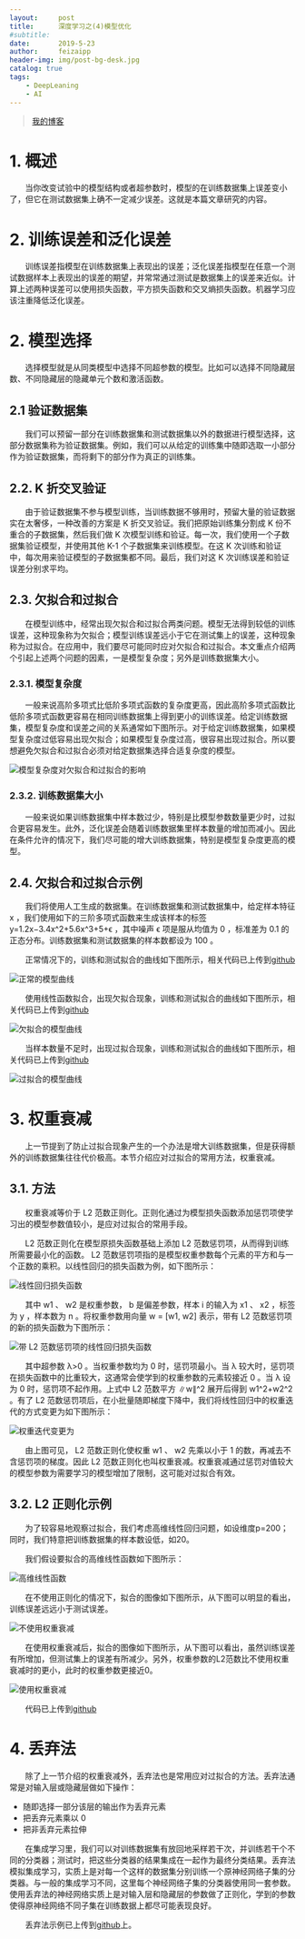 ```yaml
---
layout:     post
title:      深度学习之(4)模型优化
#subtitle:  
date:       2019-5-23
author:     feizaipp
header-img: img/post-bg-desk.jpg
catalog: true
tags:
    - DeepLeaning
    - AI
---
```


> [我的博客](http://feizaipp.github.io)

# 1. 概述
&#160; &#160; &#160; &#160;当你改变试验中的模型结构或者超参数时，模型的在训练数据集上误差变小了，但它在测试数据集上确不一定减少误差。这就是本篇文章研究的内容。

# 2. 训练误差和泛化误差
&#160; &#160; &#160; &#160;训练误差指模型在训练数据集上表现出的误差；泛化误差指模型在任意一个测试数据样本上表现出的误差的期望，并常常通过测试是数据集上的误差来近似。计算上述两种误差可以使用损失函数，平方损失函数和交叉熵损失函数。机器学习应该注重降低泛化误差。

# 2. 模型选择
&#160; &#160; &#160; &#160;选择模型就是从同类模型中选择不同超参数的模型。比如可以选择不同隐藏层数、不同隐藏层的隐藏单元个数和激活函数。

## 2.1 验证数据集
&#160; &#160; &#160; &#160;我们可以预留一部分在训练数据集和测试数据集以外的数据进行模型选择，这部分数据集称为验证数据集。例如，我们可以从给定的训练集中随即选取一小部分作为验证数据集，而将剩下的部分作为真正的训练集。

## 2.2. K 折交叉验证
&#160; &#160; &#160; &#160;由于验证数据集不参与模型训练，当训练数据不够用时，预留大量的验证数据实在太奢侈，一种改善的方案是 K 折交叉验证。我们把原始训练集分割成 K 份不重合的子数据集，然后我们做 K 次模型训练和验证。每一次，我们使用一个子数据集验证模型，并使用其他 K-1 个子数据集来训练模型。在这 K 次训练和验证中，每次用来验证模型的子数据集都不同。最后，我们对这 K 次训练误差和验证误差分别求平均。

## 2.3. 欠拟合和过拟合
&#160; &#160; &#160; &#160;在模型训练中，经常出现欠拟合和过拟合两类问题。模型无法得到较低的训练误差，这种现象称为欠拟合；模型训练误差远小于它在测试集上的误差，这种现象称为过拟合。在应用中，我们要尽可能同时应对欠拟合和过拟合。本文重点介绍两个引起上述两个问题的因素，一是模型复杂度；另外是训练数据集大小。

### 2.3.1. 模型复杂度
&#160; &#160; &#160; &#160;一般来说高阶多项式比低阶多项式函数的复杂度更高，因此高阶多项式函数比低阶多项式函数更容易在相同训练数据集上得到更小的训练误差。给定训练数据集，模型复杂度和误差之间的关系通常如下图所示。对于给定训练数据集，如果模型复杂度过低容易出现欠拟合；如果模型复杂度过高，很容易出现过拟合。所以要想避免欠拟合和过拟合必须对给定数据集选择合适复杂度的模型。

![模型复杂度对欠拟合和过拟合的影响](/img/model1.png)

### 2.3.2. 训练数据集大小
&#160; &#160; &#160; &#160;一般来说如果训练数据集中样本数过少，特别是比模型参数数量更少时，过拟合更容易发生。此外，泛化误差会随着训练数据集里样本数量的增加而减小。因此在条件允许的情况下，我们尽可能的增大训练数据集，特别是模型复杂度更高的模型。

## 2.4. 欠拟合和过拟合示例
&#160; &#160; &#160; &#160;我们将使用人工生成的数据集。在训练数据集和测试数据集中，给定样本特征 x ，我们使用如下的三阶多项式函数来生成该样本的标签 y=1.2x−3.4x^2+5.6x^3+5+ϵ ，其中噪声 ϵ 项是服从均值为 0 ，标准差为 0.1 的正态分布。训练数据集和测试数据集的样本数都设为 100 。

&#160; &#160; &#160; &#160;正常情况下的，训练和测试拟合的曲线如下图所示，相关代码已上传到[github](https://github.com/feizaipp/deeplearning/blob/master/mxnet/model-normal.py)

![正常的模型曲线](/img/model-normal.png)

&#160; &#160; &#160; &#160;使用线性函数拟合，出现欠拟合现象，训练和测试拟合的曲线如下图所示，相关代码已上传到[github](https://github.com/feizaipp/deeplearning/blob/master/mxnet/model-underfitting.py)

![欠拟合的模型曲线](/img/model-underfitting.png)

&#160; &#160; &#160; &#160;当样本数量不足时，出现过拟合现象，训练和测试拟合的曲线如下图所示，相关代码已上传到[github](https://github.com/feizaipp/deeplearning/blob/master/mxnet/model-overfitting.py)

![过拟合的模型曲线](/img/model-overfitting.png)

# 3. 权重衰减
&#160; &#160; &#160; &#160;上一节提到了防止过拟合现象产生的一个办法是增大训练数据集，但是获得额外的训练数据集往往代价极高。本节介绍应对过拟合的常用方法，权重衰减。

## 3.1. 方法
&#160; &#160; &#160; &#160;权重衰减等价于 L2 范数正则化。正则化通过为模型损失函数添加惩罚项使学习出的模型参数值较小，是应对过拟合的常用手段。

&#160; &#160; &#160; &#160;L2 范数正则化在模型原损失函数基础上添加 L2 范数惩罚项，从而得到训练所需要最小化的函数。 L2 范数惩罚项指的是模型权重参数每个元素的平方和与一个正数的乘积。以线性回归的损失函数为例，如下图所示：

![线性回归损失函数](/img/model2.png)

&#160; &#160; &#160; &#160;其中 w1 、 w2 是权重参数， b 是偏差参数，样本 i 的输入为 x1 、 x2 ，标签为 y ，样本数为 n 。将权重参数用向量 w = [w1, w2] 表示，带有 L2 范数惩罚项的新的损失函数为下图所示：

![带 L2 范数惩罚项的线性回归损失函数](/img/model3.png)

&#160; &#160; &#160; &#160;其中超参数 λ>0 。当权重参数均为 0 时，惩罚项最小。当 λ 较大时，惩罚项在损失函数中的比重较大，这通常会使学到的权重参数的元素较接近 0 。当 λ 设为 0 时，惩罚项不起作用。上式中 L2 范数平方 ∥w∥^2 展开后得到 w1^2+w2^2 。有了 L2 范数惩罚项后，在小批量随即梯度下降中，我们将线性回归中的权重迭代的方式变更为如下图所示：

![权重迭代变更为](/img/model4.png)

&#160; &#160; &#160; &#160;由上图可见， L2 范数正则化使权重 w1 、 w2 先乘以小于 1 的数，再减去不含惩罚项的梯度。因此 L2 范数正则化也叫权重衰减。权重衰减通过惩罚对值较大的模型参数为需要学习的模型增加了限制，这可能对过拟合有效。

## 3.2. L2 正则化示例
&#160; &#160; &#160; &#160;为了较容易地观察过拟合，我们考虑高维线性回归问题，如设维度p=200；同时，我们特意把训练数据集的样本数设低，如20。

&#160; &#160; &#160; &#160;我们假设要拟合的高维线性函数如下图所示：

![高维线性函数](/img/L2-regularization.png)

&#160; &#160; &#160; &#160;在不使用正则化的情况下，拟合的图像如下图所示，从下图可以明显的看出，训练误差远远小于测试误差。

![不使用权重衰减](/img/L2-regularization1.png)

&#160; &#160; &#160; &#160;在使用权重衰减后，拟合的图像如下图所示，从下图可以看出，虽然训练误差有所增加，但测试集上的误差有所减少。另外，权重参数的L2范数比不使用权重衰减时的更小，此时的权重参数更接近0。

![使用权重衰减](/img/L2-regularization2.png)

&#160; &#160; &#160; &#160;代码已上传到[github](https://github.com/feizaipp/deeplearning/blob/master/mxnet/L2-regularization.py)

# 4. 丢弃法
&#160; &#160; &#160; &#160;除了上一节介绍的权重衰减外，丢弃法也是常用应对过拟合的方法。丢弃法通常是对输入层或隐藏层做如下操作：

* 随即选择一部分该层的输出作为丢弃元素
* 把丢弃元素乘以 0
* 把非丢弃元素拉伸

&#160; &#160; &#160; &#160;在集成学习里，我们可以对训练数据集有放回地采样若干次，并训练若干个不同的分类器；测试时，把这些分类器的结果集成在一起作为最终分类结果。丢弃法模拟集成学习，实质上是对每一个这样的数据集分别训练一个原神经网络子集的分类器。与一般的集成学习不同，这里每个神经网络子集的分类器使用同一套参数。使用丢弃法的神经网络实质上是对输入层和隐藏层的参数做了正则化，学到的参数使得原神经网络不同子集在训练数据上都尽可能表现良好。

&#160; &#160; &#160; &#160;丢弃法示例已上传到[github](https://github.com/feizaipp/deeplearning/blob/master/mxnet/dropout.py)上。